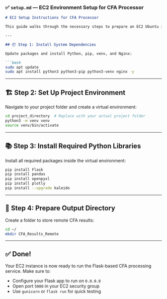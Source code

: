 ### ✅ `setup.md` — EC2 Environment Setup for CFA Processor

````markdown
# EC2 Setup Instructions for CFA Processor

This guide walks through the necessary steps to prepare an EC2 Ubuntu instance to run the CFA file processing API.

---

## 📦 Step 1: Install System Dependencies

Update packages and install Python, pip, venv, and Nginx:

```bash
sudo apt update
sudo apt install python3 python3-pip python3-venv nginx -y
````

---

## 🏗️ Step 2: Set Up Project Environment

Navigate to your project folder and create a virtual environment:

```bash
cd project_directory  # Replace with your actual project folder
python3 -m venv venv
source venv/bin/activate
```

---

## 📚 Step 3: Install Required Python Libraries

Install all required packages inside the virtual environment:

```bash
pip install Flask
pip install pandas
pip install openpyxl
pip install plotly
pip install --upgrade kaleido
```

---

## 📁 Step 4: Prepare Output Directory

Create a folder to store remote CFA results:

```bash
cd ~/
mkdir CFA_Results_Remote
```

---

## ✅ Done!

Your EC2 instance is now ready to run the Flask-based CFA processing service.
Make sure to:

* Configure your Flask app to run on `0.0.0.0`
* Open port `5000` in your EC2 security group
* Use `gunicorn` or `flask run` for quick testing
